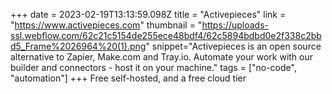 +++
date = 2023-02-19T13:13:59.098Z
title = "Activepieces"
link = "https://www.activepieces.com"
thumbnail = "https://uploads-ssl.webflow.com/62c21c5154de255ece48bdf4/62c5894bdbd0e2f338c2bbd5_Frame%2026964%20(1).png"
snippet="Activepieces is an open source alternative to Zapier, Make.com and Tray.io. Automate your work with our builder and connectors - host it on your machine."
tags = ["no-code", "automation"]
+++
Free self-hosted, and a free cloud tier
